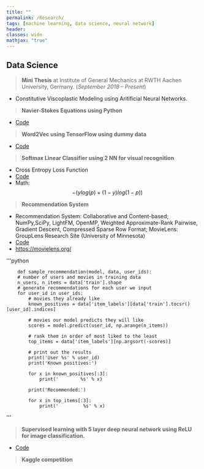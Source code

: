 ```yaml
---
title: ""
permalink: /Research/
tags: [machine learning, data science, neural network]
header:
classes: wide
mathjax: "true"
---
```


## Data Science

>   **Mini Thesis** at Institute of General Mechanics at RWTH Aachen University, Germany. (*September 2018 – Present*)

-   Constitutive Viscoplastic Modeling using Aritificial Neural Networks.

>   **Navier-Stokes Equations using Python**

-   [Code](https://github.com/kiranchhatre/Navier_Stokes_Equations)

>   **Word2Vec using TensorFlow using dummy data**

-   [Code](https://github.com/kiranchhatre/Word2vec)

>   **Softmax Linear Classifier using 2 NN for visual recognition**

-   Cross Entropy Loss Function
-   [Code](https://github.com/kiranchhatre/Convolutional_Neural_Network_Visual_Recognition)
-   Math: $$−(ylog(p)+(1−y)log(1−p))$$

>   **Recommendation System**

-   Recommendation System: Collaborative and Content-based; NumPy,SciPy, LightFM, OpenMP, Weighted Approximate-Rank Pairwise,
    Gradient Descent, Compressed Sparse Row Format; MovieLens: GroupLens Research Site (University of Minnesota)
-   [Code](https://github.com/kiranchhatre/lightfm_recommendation_algorithm)
-   https://movielens.org/

'''python

        def sample_recommendation(model, data, user_ids):
        # number of users and movies in training data
        n_users, n_items = data['train'].shape
        # generate recommendations for each user we input
        for user_id in user_ids:
            # movies they already like
            known_positives = data['item_labels'][data['train'].tocsr()[user_id].indices]

            # movies our model predicts they will like
            scores = model.predict(user_id, np.arange(n_items))

            # rank them in order of most liked to the least
            top_items = data['item_labels'][np.argsort(-scores)]

            # print out the results
            print('User %s' % user_id)
            print('Known positives:')

            for x in known_positives[:3]:
                print('        %s' % x)

            print('Recommended:')

            for x in top_items[:3]:
                print('         %s' % x)
'''

>   **Supervised learning with 5 layer deep neural network using ReLU for image classification.**

-   [Code](https://github.com/kiranchhatre/L_layer_deep_neural_network)


>   **Kaggle competition**





